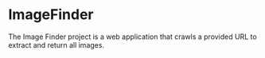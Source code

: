 # ImageFinder
The Image Finder project is a web application that crawls a provided URL to extract and return all images.
